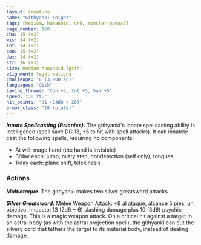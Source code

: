 ```yaml
---
layout: creature
name: "Githyanki Knight"
tags: [medium, humanoid, cr8, monster-manual]
page_number: 160
cha: 15 (+2)
wis: 14 (+2)
int: 14 (+2)
con: 15 (+2)
dex: 14 (+2)
str: 16 (+3)
size: Medium humanoid (gith)
alignment: legal maligna
challenge: "8 (3,900 XP)"
languages: "Gith"
saving_throws: "Con +5, Int +5, Sab +5"
speed: "30 ft."
hit_points: "91 (14d8 + 28)"
armor_class: "18 (plate)"
---
```


***Innate Spellcasting (Psionics).*** The githyanki's innate spellcasting ability is Intelligence (spell save DC 13, +5 to hit with spell attacks). It can innately cast the following spells, requiring no components:
* At will: mage hand (the hand is invisible)
* 3/day each: jump, misty step, nondetection (self only), tongues
* 1/day each: plane shift, telekinesis

### Actions

***Multiataque.*** The githyanki makes two silver greatsword attacks.

***Silver Greatsword.*** Melee Weapon Attack: +9 al ataque, alcance 5 pies, un objetivo. Impacto: 13 (2d6 + 6) slashing damage plus 10 (3d6) psychic damage. This is a magic weapon attack. On a critical hit against a target in an astral body (as with the astral projection spell), the githyanki can cut the silvery cord that tethers the target to its material body, instead of dealing damage.